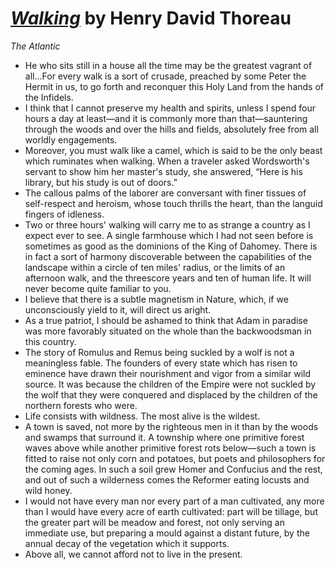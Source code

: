# [*Walking*](https://www.theatlantic.com/magazine/archive/1862/06/walking/304674/) by Henry David Thoreau

*The Atlantic*

- He who sits still in a house all the time may be the greatest vagrant of all...For every walk is a sort of crusade, preached by some Peter the Hermit in us, to go forth and reconquer this Holy Land from the hands of the Infidels.
- I think that I cannot preserve my health and spirits, unless I spend four hours a day at least—and it is commonly more than that—sauntering through the woods and over the hills and fields, absolutely free from all worldly engagements.
- Moreover, you must walk like a camel, which is said to be the only beast which ruminates when walking. When a traveler asked Wordsworth's servant to show him her master's study, she answered, “Here is his library, but his study is out of doors.”
- The callous palms of the laborer are conversant with finer tissues of self-respect and heroism, whose touch thrills the heart, than the languid fingers of idleness. 
- Two or three hours' walking will carry me to as strange a country as I expect ever to see. A single farmhouse which I had not seen before is sometimes as good as the dominions of the King of Dahomey. There is in fact a sort of harmony discoverable between the capabilities of the landscape within a circle of ten miles' radius, or the limits of an afternoon walk, and the threescore years and ten of human life. It will never become quite familiar to you.
- I believe that there is a subtle magnetism in Nature, which, if we unconsciously yield to it, will direct us aright.
- As a true patriot, I should be ashamed to think that Adam in paradise was more favorably situated on the whole than the backwoodsman in this country.
- The story of Romulus and Remus being suckled by a wolf is not a meaningless fable. The founders of every state which has risen to eminence have drawn their nourishment and vigor from a similar wild source. It was because the children of the Empire were not suckled by the wolf that they were conquered and displaced by the children of the northern forests who were.
- Life consists with wildness. The most alive is the wildest.
- A town is saved, not more by the righteous men in it than by the woods and swamps that surround it. A township where one primitive forest waves above while another primitive forest rots below—such a town is fitted to raise not only corn and potatoes, but poets and philosophers for the coming ages. In such a soil grew Homer and Confucius and the rest, and out of such a wilderness comes the Reformer eating locusts and wild honey.
- I would not have every man nor every part of a man cultivated, any more than I would have every acre of earth cultivated: part will be tillage, but the greater part will be meadow and forest, not only serving an immediate use, but preparing a mould against a distant future, by the annual decay of the vegetation which it supports.
- Above all, we cannot afford not to live in the present.